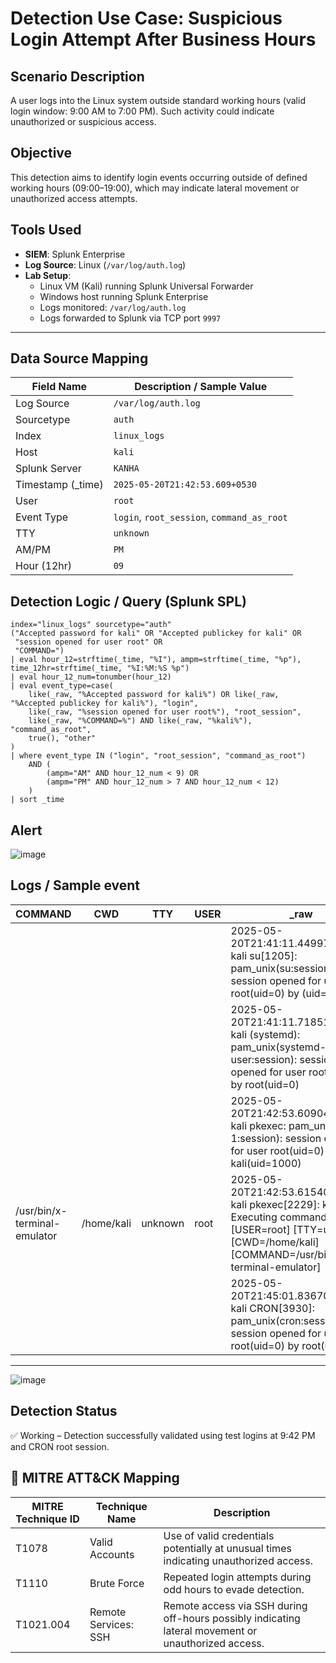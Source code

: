 # Detection Use Case: Suspicious Login Attempt After Business Hours

## Scenario Description
A user logs into the Linux system outside standard working hours (valid login window: 9:00 AM to 7:00 PM). Such activity could indicate unauthorized or suspicious access.

## Objective
This detection aims to identify login events occurring outside of defined working hours (09:00–19:00), which may indicate lateral movement or unauthorized access attempts.

## Tools Used
- **SIEM**: Splunk Enterprise
- **Log Source**: Linux (`/var/log/auth.log`)
- **Lab Setup**:
  - Linux VM (Kali) running Splunk Universal Forwarder
  - Windows host running Splunk Enterprise
  - Logs monitored: `/var/log/auth.log`
  - Logs forwarded to Splunk via TCP port `9997`

---

## Data Source Mapping

| Field Name         | Description / Sample Value                             |
|--------------------|--------------------------------------------------------|
| Log Source         | `/var/log/auth.log`                                    |
| Sourcetype         | `auth`                                                 |
| Index              | `linux_logs`                                           |
| Host               | `kali`                                                 |
| Splunk Server      | `KANHA`                                                |
| Timestamp (_time)  | `2025-05-20T21:42:53.609+0530`                         |
| User               | `root`                                                 |
| Event Type         | `login`, `root_session`, `command_as_root`             |
| TTY                | `unknown`                                              |
| AM/PM              | `PM`                                                   |
| Hour (12hr)        | `09`                                                   |



## Detection Logic / Query (Splunk SPL)
```spl
index="linux_logs" sourcetype="auth"
("Accepted password for kali" OR "Accepted publickey for kali" OR 
 "session opened for user root" OR 
 "COMMAND=")
| eval hour_12=strftime(_time, "%I"), ampm=strftime(_time, "%p"), time_12hr=strftime(_time, "%I:%M:%S %p")
| eval hour_12_num=tonumber(hour_12)
| eval event_type=case(
    like(_raw, "%Accepted password for kali%") OR like(_raw, "%Accepted publickey for kali%"), "login",
    like(_raw, "%session opened for user root%"), "root_session",
    like(_raw, "%COMMAND=%") AND like(_raw, "%kali%"), "command_as_root",
    true(), "other"
)
| where event_type IN ("login", "root_session", "command_as_root")
    AND (
        (ampm="AM" AND hour_12_num < 9) OR
        (ampm="PM" AND hour_12_num > 7 AND hour_12_num < 12)
    )
| sort _time
```
## Alert

![image](https://github.com/user-attachments/assets/a39283e9-9822-4743-bab6-7a9125cab9c9)

## Logs / Sample event 

| COMMAND                   | CWD         | TTY     | USER | _raw                                                                                                                                                                  | _time                          | ampm | date_hour | date_mday | date_minute | date_month | date_second | date_wday | date_year | date_zone | event_type     | host | hour_12 | hour_12_num | index      | source             | sourcetype | splunk_server | time_12hr     |
|---------------------------|-------------|---------|------|-----------------------------------------------------------------------------------------------------------------------------------------------------------------------|--------------------------------|------|------------|-----------|--------------|-------------|--------------|------------|------------|------------|----------------|------|----------|--------------|------------|--------------------|-------------|----------------|----------------|
|                           |             |         |      | 2025-05-20T21:41:11.449974+05:30 kali su[1205]: pam_unix(su:session): session opened for user root(uid=0) by (uid=0)                                                  | 2025-05-20T21:41:11.449+0530  | PM   | 21         | 20        | 41           | may         | 11           | tuesday    | 2025       | 330        | root_session   | kali | 09       | 9            | linux_logs | /var/log/auth.log | auth        | KANHA          | 9:41:11 PM     |
|                           |             |         |      | 2025-05-20T21:41:11.718517+05:30 kali (systemd): pam_unix(systemd-user:session): session opened for user root(uid=0) by root(uid=0)                                   | 2025-05-20T21:41:11.718+0530  | PM   | 21         | 20        | 41           | may         | 11           | tuesday    | 2025       | 330        | root_session   | kali | 09       | 9            | linux_logs | /var/log/auth.log | auth        | KANHA          | 9:41:11 PM     |
|                           |             |         |      | 2025-05-20T21:42:53.609040+05:30 kali pkexec: pam_unix(polkit-1:session): session opened for user root(uid=0) by kali(uid=1000)                                       | 2025-05-20T21:42:53.609+0530  | PM   | 21         | 20        | 42           | may         | 53           | tuesday    | 2025       | 330        | root_session   | kali | 09       | 9            | linux_logs | /var/log/auth.log | auth        | KANHA          | 9:42:53 PM     |
| /usr/bin/x-terminal-emulator | /home/kali | unknown | root | 2025-05-20T21:42:53.615409+05:30 kali pkexec[2229]: kali: Executing command [USER=root] [TTY=unknown] [CWD=/home/kali] [COMMAND=/usr/bin/x-terminal-emulator]         | 2025-05-20T21:42:53.615+0530  | PM   | 21         | 20        | 42           | may         | 53           | tuesday    | 2025       | 330        | command_as_root | kali | 09       | 9            | linux_logs | /var/log/auth.log | auth        | KANHA          | 9:42:53 PM     |
|                           |             |         |      | 2025-05-20T21:45:01.836709+05:30 kali CRON[3930]: pam_unix(cron:session): session opened for user root(uid=0) by root(uid=0)                                          | 2025-05-20T21:45:01.836+0530  | PM   | 21         | 20        | 45           | may         | 1            | tuesday    | 2025       | 330        | root_session   | kali | 09       | 9            | linux_logs | /var/log/auth.log | auth        | KANHA          | 9:45:01 PM     |

---

![image](https://github.com/user-attachments/assets/377da64d-6abb-4d68-9d3f-190b68d8de8d)

## Detection Status

✅ Working – Detection successfully validated using test logins at 9:42 PM and CRON root session.

## 🔗 MITRE ATT&CK Mapping

| MITRE Technique ID | Technique Name       | Description                                                                                         |
| ------------------ | -------------------- | --------------------------------------------------------------------------------------------------- |
| T1078              | Valid Accounts       | Use of valid credentials potentially at unusual times indicating unauthorized access.               |
| T1110              | Brute Force          | Repeated login attempts during odd hours to evade detection.                                        |
| T1021.004          | Remote Services: SSH | Remote access via SSH during off-hours possibly indicating lateral movement or unauthorized access. |

